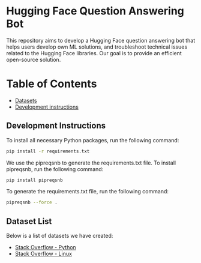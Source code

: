# Hugging Face Question Answering Bot

This repository aims to develop a Hugging Face question answering bot that helps users develop own ML solutions, and troubleshoot technical issues related to the Hugging Face libraries. Our goal is to provide an efficient open-source solution.

# Table of Contents
- [Datasets](#dataset-list)
- [Development instructions](#development-intructions)

## Development Instructions

To install all necessary Python packages, run the following command:

```bash
pip install -r requirements.txt
```
We use the pipreqsnb to generate the requirements.txt file. To install pipreqsnb, run the following command:

```bash
pip install pipreqsnb
```
To generate the requirements.txt file, run the following command:

```bash
pipreqsnb --force .
```

## Dataset List

Below is a list of datasets we have created:
- [Stack Overflow - Python](https://huggingface.co/datasets/KonradSzafer/stackoverflow_python_preprocessed)
- [Stack Overflow - Linux](https://huggingface.co/datasets/KonradSzafer/stackoverflow_linux)
